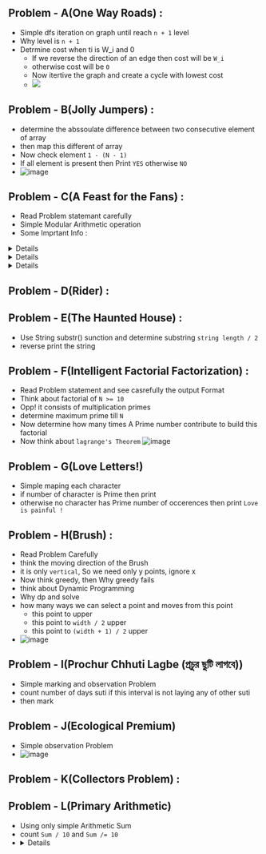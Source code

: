 ## Problem - A(One Way Roads) : 
  - Simple dfs iteration on graph until reach `n + 1` level
  - Why level is `n + 1`
  - Detrmine cost when ti is W_i and 0
      - If we reverse the direction of an edge then cost will be `W_i`
      - otherwise cost will be `0`
      - Now itertive the graph and create a cycle with lowest cost
      - <img src = "https://github.com/user-attachments/assets/09506f0e-2c2e-4367-941f-2fbd5850f3cc"> </img>


## Problem - B(Jolly Jumpers) : 
  - determine the abssoulate difference between two consecutive element of array
  - then map this different of array
  - Now check element `1 - (N - 1)`
  - If all element is present then Print `YES` otherwise `NO`
  - ![image](https://github.com/user-attachments/assets/2745e81f-bb80-4fe1-bf66-73a4e787fe43)


## Problem - C(A Feast for the Fans) : 
  - Read Problem statemant carefully
  - Simple Modular Arithmetic operation
  - Some Imprtant Info :
    
<details>
    Month[] = {0, 31, 28, 31, 30, 31, 30, 31, 31, 30, 31, 30, 31};
</details>

<details>
    Month_Name[] = {"", "January", "February", "March", "April", "May", "June", "July", "August", "September", "October", "November", "December"};
</details>

<details>
      Episod[] = {0, 10, 10, 10, 10, 10, 10, 7};
</details>

## Problem - D(Rider) : 


## Problem - E(The Haunted House) : 
  - Use String substr() sunction and determine substring `string length / 2`
  - reverse print the string

## Problem - F(Intelligent Factorial Factorization) : 
 - Read Problem statement and see casrefully the output Format
 - Think about factorial of `N >= 10`
 - Opp! it consists of multiplication primes
 - determine maximum prime till `N`
 - Now determine how many times A Prime number contribute to build this factorial
 - Now think about `lagrange's Theorem`
![image](https://github.com/user-attachments/assets/6666ba85-dcbf-4445-8a50-fc9953a2f971)

## Problem - G(Love Letters!) 
  - Simple maping each character
  - if number of character is Prime then print
  - otherwise no character has Prime number of occerences then print `Love is painful !`

## Problem - H(Brush) : 
  - Read Problem Carefully
  - think the moving direction of the Brush
  - it is only `vertical`, So we need only y points, ignore x
  - Now think greedy, then Why greedy fails
  - think about Dynamic Programming
  - Why dp and solve
  - how many ways we can select a point and moves from this point
      - this point to upper
      - this point to `width / 2` upper
      - this point to `(width + 1) / 2` upper 
  - ![image](https://github.com/user-attachments/assets/2c53f9c0-97d6-4a37-ba0b-4497feeac488)

## Problem - I(Prochur Chhuti Lagbe (প্রচুর ছুটি লাগবে))
  - Simple marking and observation Problem
  - count number of days suti if this interval is not laying any of other suti
  - then mark

## Problem - J(Ecological Premium)
  - Simple observation Problem
  - ![image](https://github.com/user-attachments/assets/5b71e7b1-cd4c-4c05-8f00-d22e6e590ee3)

## Problem - K(Collectors Problem) : 
  

## Problem - L(Primary Arithmetic)
  - Using only simple Arithmetic Sum
  - count `Sum / 10` and `Sum /= 10`
  - <details> ![image](https://github.com/user-attachments/assets/149f8b4a-3b91-4520-b472-a566f256b774)
 </details>
